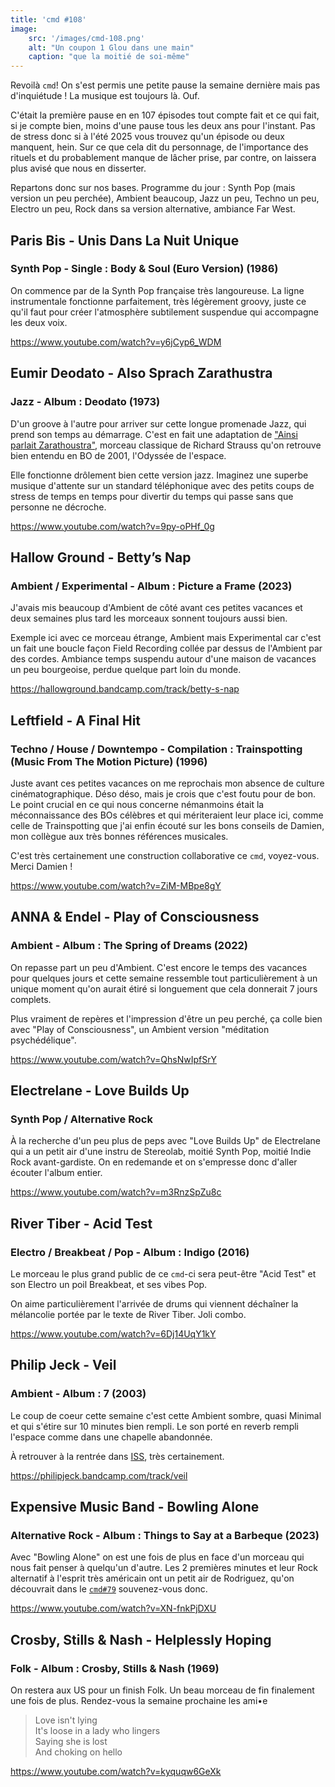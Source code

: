 ```yaml
---
title: 'cmd #108'
image:
    src: '/images/cmd-108.png'
    alt: "Un coupon 1 Glou dans une main"
    caption: "que la moitié de soi-même"
---
```


Revoilà `cmd`! On s'est permis une petite pause la semaine dernière mais pas d'inquiétude ! La musique est toujours là. Ouf.

C'était la première pause en en 107 épisodes tout compte fait et ce qui fait, si je compte bien, moins d'une pause tous les deux ans pour l'instant. Pas de stress donc si à l'été 2025 vous trouvez qu'un épisode ou deux manquent, hein. Sur ce que cela dit du personnage, de l'importance des rituels et du probablement manque de lâcher prise, par contre, on laissera plus avisé que nous en disserter.

Repartons donc sur nos bases. Programme du jour : Synth Pop (mais version un peu perchée), Ambient beaucoup, Jazz un peu, Techno un peu, Electro un peu, Rock dans sa version alternative, ambiance Far West.

## Paris Bis - Unis Dans La Nuit Unique
### Synth Pop - Single : Body & Soul (Euro Version) (1986)
On commence par de la Synth Pop française très langoureuse. La ligne instrumentale fonctionne parfaitement, très légèrement groovy, juste ce qu'il faut pour créer l'atmosphère subtilement suspendue qui accompagne les deux voix.

https://www.youtube.com/watch?v=y6jCyp6_WDM  

## Eumir Deodato - Also Sprach Zarathustra
### Jazz - Album : Deodato (1973)
D'un groove à l'autre pour arriver sur cette longue promenade Jazz, qui prend son temps au démarrage. C'est en fait une adaptation de ["Ainsi parlait Zarathoustra"](https://www.youtube.com/watch?v=exveTEjJa5E), morceau classique de Richard Strauss qu'on retrouve bien entendu en BO de 2001, l'Odyssée de l'espace.

Elle fonctionne drôlement bien cette version jazz. Imaginez une superbe musique d'attente sur un standard téléphonique avec des petits coups de stress de temps en temps pour divertir du temps qui passe sans que personne ne décroche.

https://www.youtube.com/watch?v=9py-oPHf_0g  

## Hallow Ground - Betty’s Nap
### Ambient / Experimental - Album : Picture a Frame (2023)
J'avais mis beaucoup d'Ambient de côté avant ces petites vacances et deux semaines plus tard les morceaux sonnent toujours aussi bien.

Exemple ici avec ce morceau étrange, Ambient mais Experimental car c'est un fait une boucle façon Field Recording collée par dessus de l'Ambient par des cordes. Ambiance temps suspendu autour d'une maison de vacances un peu bourgeoise, perdue quelque part loin du monde.

https://hallowground.bandcamp.com/track/betty-s-nap  

## Leftfield - A Final Hit
### Techno / House / Downtempo - Compilation :  Trainspotting (Music From The Motion Picture) (1996)
Juste avant ces petites vacances on me reprochais mon absence de culture cinématographique. Déso déso, mais je crois que c'est foutu pour de bon. Le point crucial en ce qui nous concerne némanmoins était la méconnaissance des BOs célèbres et qui mériteraient leur place ici, comme celle de Trainspotting que j'ai enfin écouté sur les bons conseils de Damien, mon collègue aux très bonnes références musicales.

C'est très certainement une construction collaborative ce `cmd`, voyez-vous. Merci Damien !

https://www.youtube.com/watch?v=ZiM-MBpe8gY  

## ANNA & Endel - Play of Consciousness
### Ambient - Album : The Spring of Dreams (2022)
On repasse part un peu d'Ambient. C'est encore le temps des vacances pour quelques jours et cette semaine ressemble tout particulièrement à un unique moment qu'on aurait étiré si longuement que cela donnerait 7 jours complets.

Plus vraiment de repères et l'impression d'être un peu perché, ça colle bien avec "Play of Consciousness", un Ambient version "méditation psychédélique".

https://www.youtube.com/watch?v=QhsNwIpfSrY  

## Electrelane - Love Builds Up
### Synth Pop / Alternative Rock
À la recherche d'un peu plus de peps avec "Love Builds Up" de Electrelane qui a un petit air d'une instru de Stereolab, moitié Synth Pop, moitié Indie Rock avant-gardiste. On en redemande et on s'empresse donc d'aller écouter l'album entier.

https://www.youtube.com/watch?v=m3RnzSpZu8c

## River Tiber - Acid Test
### Electro / Breakbeat / Pop - Album : Indigo (2016)
Le morceau le plus grand public de ce `cmd`-ci sera peut-être "Acid Test" et son Electro un poil Breakbeat, et ses vibes Pop.

On aime particulièrement l'arrivée de drums qui viennent déchaîner la mélancolie portée par le texte de River Tiber. Joli combo.

https://www.youtube.com/watch?v=6Dj14UqY1kY  

## Philip Jeck - Veil
### Ambient - Album : 7 (2003)
Le coup de coeur cette semaine c'est cette Ambient sombre, quasi Minimal et qui s'étire sur 10 minutes bien rempli. Le son porté en reverb rempli l'espace comme dans une chapelle abandonnée.

À retrouver à la rentrée dans [ISS](https://www.prun.net/emission/8MNV-iss), très certainement.

https://philipjeck.bandcamp.com/track/veil  

## Expensive Music Band - Bowling Alone
### Alternative Rock - Album : Things to Say at a Barbeque (2023)
Avec "Bowling Alone" on est une fois de plus en face d'un morceau qui nous fait penser à quelqu'un d'autre. Les 2 premières minutes et leur Rock alternatif à l'esprit très américain ont un petit air de Rodriguez, qu'on découvrait dans le [`cmd#79`](https://cmd.wuips.com/post/2022-12-23-cmd-79) souvenez-vous donc.

https://www.youtube.com/watch?v=XN-fnkPjDXU 

## Crosby, Stills & Nash - Helplessly Hoping
### Folk - Album : Crosby, Stills & Nash (1969)
On restera aux US pour un finish Folk. Un beau morceau de fin finalement une fois de plus. Rendez-vous la semaine prochaine les ami•e

> Love isn't lying<br/>
> It's loose in a lady who lingers<br/>
> Saying she is lost<br/>
> And choking on hello<br/>

https://www.youtube.com/watch?v=kyquqw6GeXk
